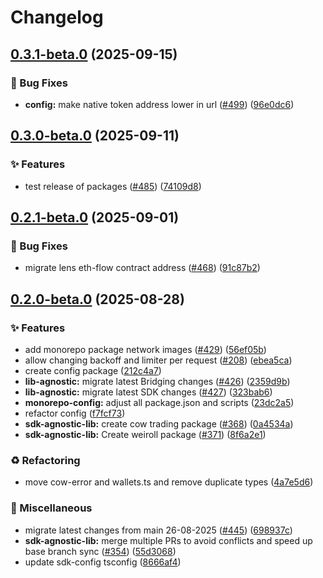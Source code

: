 # Changelog

## [0.3.1-beta.0](https://github.com/cowprotocol/cow-sdk/compare/sdk-config-v0.3.0-beta.0...sdk-config-v0.3.1-beta.0) (2025-09-15)


### 🐛 Bug Fixes

* **config:** make native token address lower in url ([#499](https://github.com/cowprotocol/cow-sdk/issues/499)) ([96e0dc6](https://github.com/cowprotocol/cow-sdk/commit/96e0dc6fd837f9b67025d6e05959ad9b773c0ed4))

## [0.3.0-beta.0](https://github.com/cowprotocol/cow-sdk/compare/sdk-config-v0.2.1-beta.0...sdk-config-v0.3.0-beta.0) (2025-09-11)


### ✨ Features

* test release of packages ([#485](https://github.com/cowprotocol/cow-sdk/issues/485)) ([74109d8](https://github.com/cowprotocol/cow-sdk/commit/74109d893417c14c1ee476be8040704183e800c6))

## [0.2.1-beta.0](https://github.com/cowprotocol/cow-sdk/compare/sdk-config-v0.2.0-beta.0...sdk-config-v0.2.1-beta.0) (2025-09-01)


### 🐛 Bug Fixes

* migrate lens eth-flow contract address ([#468](https://github.com/cowprotocol/cow-sdk/issues/468)) ([91c87b2](https://github.com/cowprotocol/cow-sdk/commit/91c87b2e31c1b80ef1703d986f4c49811897f3a0))

## [0.2.0-beta.0](https://github.com/cowprotocol/cow-sdk/compare/sdk-config-v0.1.0-beta.0...sdk-config-v0.2.0-beta.0) (2025-08-28)


### ✨ Features

* add monorepo package network images ([#429](https://github.com/cowprotocol/cow-sdk/issues/429)) ([56ef05b](https://github.com/cowprotocol/cow-sdk/commit/56ef05b84a25955cbe6d1f8f74df0ff0fa2bdfff))
* allow changing backoff and limiter per request ([#208](https://github.com/cowprotocol/cow-sdk/issues/208)) ([ebea5ca](https://github.com/cowprotocol/cow-sdk/commit/ebea5ca0858aeb89ae3e5d5407c8903c3ca5178d))
* create config package ([212c4a7](https://github.com/cowprotocol/cow-sdk/commit/212c4a74eae46ff6150138300334e0565f581ad1))
* **lib-agnostic:** migrate latest Bridging changes ([#426](https://github.com/cowprotocol/cow-sdk/issues/426)) ([2359d9b](https://github.com/cowprotocol/cow-sdk/commit/2359d9b903e80ae5bab0cdb92d8cf52ae250da36))
* **lib-agnostic:** migrate latest SDK changes ([#427](https://github.com/cowprotocol/cow-sdk/issues/427)) ([323bab6](https://github.com/cowprotocol/cow-sdk/commit/323bab61eb5adeb4a58bc15e25ffb29d2e1afcbf))
* **monorepo-config:** adjust all package.json and scripts ([23dc2a5](https://github.com/cowprotocol/cow-sdk/commit/23dc2a5db02ce3734b55e1151c8579f9a42a4bc5))
* refactor config ([f7fcf73](https://github.com/cowprotocol/cow-sdk/commit/f7fcf73a7fde59b47a5aa2432fddea8e1648fd94))
* **sdk-agnostic-lib:** create cow trading package ([#368](https://github.com/cowprotocol/cow-sdk/issues/368)) ([0a4534a](https://github.com/cowprotocol/cow-sdk/commit/0a4534aababce4f5d8bab991cd6ae9f51842d719))
* **sdk-agnostic-lib:** Create weiroll package ([#371](https://github.com/cowprotocol/cow-sdk/issues/371)) ([8f6a2e1](https://github.com/cowprotocol/cow-sdk/commit/8f6a2e16e5e7a43a5afc43cf5faab174be916b2e))


### ♻️ Refactoring

* move cow-error and wallets.ts and remove duplicate types ([4a7e5d6](https://github.com/cowprotocol/cow-sdk/commit/4a7e5d6d035ccebf05cce437f0409220f39b643a))


### 🔧 Miscellaneous

* migrate latest changes from main 26-08-2025 ([#445](https://github.com/cowprotocol/cow-sdk/issues/445)) ([698937c](https://github.com/cowprotocol/cow-sdk/commit/698937c0feff3a254873371bc1ef791917e6294e))
* **sdk-agnostic-lib:** merge multiple PRs to avoid conflicts and speed up base branch sync ([#354](https://github.com/cowprotocol/cow-sdk/issues/354)) ([55d3068](https://github.com/cowprotocol/cow-sdk/commit/55d3068c52217dd2618d8c180ab4fed8c9334c72))
* update sdk-config tsconfig ([8666af4](https://github.com/cowprotocol/cow-sdk/commit/8666af48c60cd1d6e945f8412b192029299f7c90))
